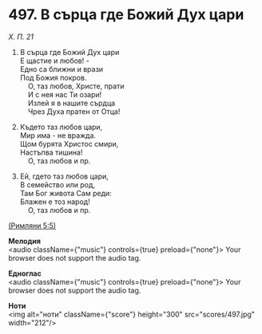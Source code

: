 # 497. В сърца где Божий Дух цари  

*Х. П. 21*  

1. В сърца где Божий Дух цари  
Е щастие и любов! -  
Едно са ближни и врази  
Под Божия покров.  
    О, таз любов, Христе, прати  
    И с нея нас Ти озари!  
    Излей я в нашите сърдца  
    Чрез Духа пратен от Отца!  

2. Където таз любов цари,  
Мир има - не вражда.  
Щом бурята Христос смири,  
Настъпва тишина!  
    О, таз любов и пр.  

3. Ей, гдето таз любов цари,  
В семейство или род,  
Там Бог живота Сам реди:  
Блажен е тоз народ!  
    О, таз любов и пр.  

[(Римляни 5:5)](http://biblia.bg/index.php?k=52&g=5&s=5)  

__Мелодия__  
<audio className={"music"} controls={true} preload={"none"}><source src="mp3/497.mp3" type="audio/mpeg"/>
Your browser does not support the audio tag.
</audio>  

__Едноглас__  
<audio className={"music"} controls={true} preload={"none"}><source src="transp/497.mp3" type="audio/mpeg"/>
Your browser does not support the audio tag.
</audio>  

__Ноти__  
<img alt="ноти" className={"score"} height="300" src="scores/497.jpg" width="212"/>
